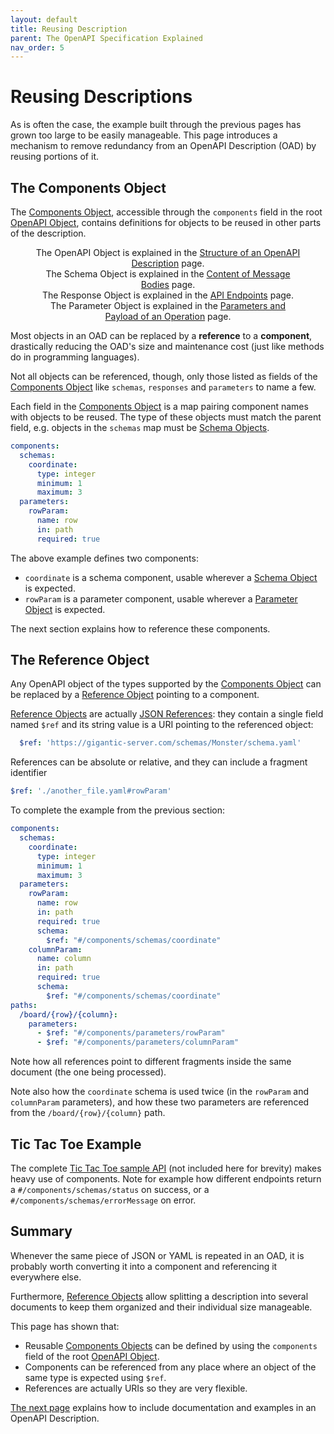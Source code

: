 ```yaml
---
layout: default
title: Reusing Description
parent: The OpenAPI Specification Explained
nav_order: 5
---
```


# Reusing Descriptions

As is often the case, the example built through the previous pages has grown too large to be easily manageable. This page introduces a mechanism to remove redundancy from an OpenAPI Description (OAD) by reusing portions of it.

## The Components Object

The [Components Object](https://spec.openapis.org/oas/v3.1.0#components-object),
accessible through the `components` field in the root [OpenAPI Object](https://spec.openapis.org/oas/v3.1.0#openapi-object), contains definitions for objects to be reused in other parts of the description.

<figure style="text-align:center">
   <object type="image/svg+xml" data="{{site.baseurl}}/img/components-object.svg"></object>
  <figcaption>The OpenAPI Object is explained in the <a href="structure.html">Structure of an OpenAPI Description</a> page.<br/>The Schema Object is explained in the <a href="content.html">Content of Message Bodies</a> page.<br/>The Response Object is explained in the <a href="paths.html">API Endpoints</a> page.<br/>The Parameter Object is explained in the <a href="parameters.html">Parameters and Payload of an Operation</a> page.</figcaption>
</figure>

Most objects in an OAD can be replaced by a **reference** to a **component**, drastically reducing the OAD's size and maintenance cost (just like methods do in programming languages).

Not all objects can be referenced, though, only those listed as fields of the [Components Object](https://spec.openapis.org/oas/v3.1.0#components-object) like `schemas`, `responses` and `parameters` to name a few.

Each field in the [Components Object](https://spec.openapis.org/oas/v3.1.0#components-object) is a map pairing component names with objects to be reused. The type of these objects must match the parent field, e.g. objects in the `schemas` map must be [Schema Objects](https://spec.openapis.org/oas/v3.1.0#schema-object).

```yaml
components:
  schemas:
    coordinate:
      type: integer
      minimum: 1
      maximum: 3
  parameters:
    rowParam:
      name: row
      in: path
      required: true
```

The above example defines two components:

- `coordinate` is a schema component, usable wherever a [Schema Object](https://spec.openapis.org/oas/v3.1.0#schema-object) is expected.
- `rowParam` is a parameter component, usable wherever a [Parameter Object](https://spec.openapis.org/oas/v3.1.0#parameter-object) is expected.

The next section explains how to reference these components.

## The Reference Object

Any OpenAPI object of the types supported by the [Components Object](https://spec.openapis.org/oas/v3.1.0#components-object) can be replaced by a [Reference Object](https://spec.openapis.org/oas/v3.1.0#reference-object) pointing to a component.

[Reference Objects](https://spec.openapis.org/oas/v3.1.0#reference-object) are actually [JSON References](https://tools.ietf.org/html/draft-pbryan-zyp-json-ref-03): they contain a single field named `$ref` and its string value is a URI pointing to the referenced object:

```yaml
  $ref: 'https://gigantic-server.com/schemas/Monster/schema.yaml'
```

References can be absolute or relative, and they can include a fragment identifier

```yaml
$ref: './another_file.yaml#rowParam'
```

To complete the example from the previous section:

```yaml
components:
  schemas:
    coordinate:
      type: integer
      minimum: 1
      maximum: 3
  parameters:
    rowParam:
      name: row
      in: path
      required: true
      schema:
        $ref: "#/components/schemas/coordinate"
    columnParam:
      name: column
      in: path
      required: true
      schema:
        $ref: "#/components/schemas/coordinate"
paths:
  /board/{row}/{column}:
    parameters:
      - $ref: "#/components/parameters/rowParam"
      - $ref: "#/components/parameters/columnParam"
```

Note how all references point to different fragments inside the same document (the one being processed).

Note also how the `coordinate` schema is used twice (in the `rowParam` and `columnParam` parameters), and how these two parameters are referenced from the `/board/{row}/{column}` path.

## Tic Tac Toe Example

The complete [Tic Tac Toe sample API](/examples/tictactoe.yaml) (not included here for brevity) makes heavy use of components. Note for example how different endpoints return a `#/components/schemas/status` on success, or a `#/components/schemas/errorMessage` on error.

## Summary

Whenever the same piece of JSON or YAML is repeated in an OAD, it is probably worth converting it into a component and referencing it everywhere else.

Furthermore, [Reference Objects](https://spec.openapis.org/oas/v3.1.0#reference-object) allow splitting a description into several documents to keep them organized and their individual size manageable.

This page has shown that:

- Reusable [Components Objects](https://spec.openapis.org/oas/v3.1.0#components-object) can be defined by using the `components` field of the root [OpenAPI Object](https://spec.openapis.org/oas/v3.1.0#openapi-object).
- Components can be referenced from any place where an object of the same type is expected using `$ref`.
- References are actually URIs so they are very flexible.

[The next page](docs) explains how to include documentation and examples in an OpenAPI Description.
